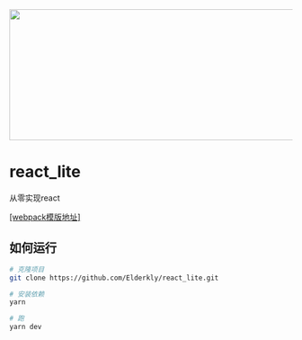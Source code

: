 <div align=center><img src="https://timgsa.baidu.com/timg?image&quality=80&size=b9999_10000&sec=1565699805520&di=4e8facaefe28951a31bceb81d61d1f4f&imgtype=0&src=http%3A%2F%2Fimg.zdnet.com.cn%2F4%2F302%2FliRgU1PSEDqWI_600.png%3Frand%3D111" width="600" height="233" /></div>

# react_lite
从零实现react

[[webpack模版地址]](https://github.com/cvgellhorn/webpack-boilerplate)

## 如何运行
``` bash
# 克隆项目
git clone https://github.com/Elderkly/react_lite.git

# 安装依赖
yarn

# 跑
yarn dev
```
